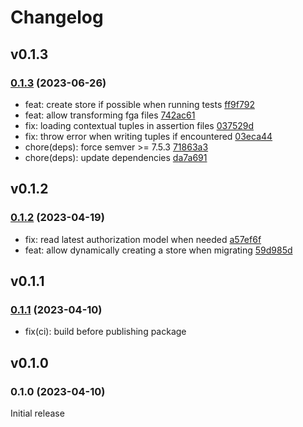 # Changelog

## v0.1.3

### [0.1.3](https://github.com/rhamzeh/openfga-cli/compare/v0.1.2...v0.1.3) (2023-06-26)

* feat: create store if possible when running tests [ff9f792](https://github.com/rhamzeh/openfga-cli/commit/ff9f792)
* feat: allow transforming fga files [742ac61](https://github.com/rhamzeh/openfga-cli/commit/742ac61)
* fix: loading contextual tuples in assertion files [037529d](https://github.com/rhamzeh/openfga-cli/commit/037529d)
* fix: throw error when writing tuples if encountered [03eca44](https://github.com/rhamzeh/openfga-cli/commit/03eca44)
* chore(deps): force semver >= 7.5.3 [71863a3](https://github.com/rhamzeh/openfga-cli/commit/71863a3)
* chore(deps): update dependencies [da7a691](https://github.com/rhamzeh/openfga-cli/commit/da7a691)

## v0.1.2

### [0.1.2](https://github.com/rhamzeh/openfga-cli/compare/v0.1.1...v0.1.2) (2023-04-19)

- fix: read latest authorization model when needed [a57ef6f](https://github.com/rhamzeh/openfga-cli/commit/a57ef6f2807f9a7d0d6ea0fc3309ddb4625bec09)
- feat: allow dynamically creating a store when migrating [59d985d](https://github.com/rhamzeh/openfga-cli/commit/59d985d681e757212ec146ddb72ffdde9789c6af)

## v0.1.1

### [0.1.1](https://github.com/rhamzeh/openfga-cli/compare/v0.1.0...v0.1.1) (2023-04-10)

- fix(ci): build before publishing package

## v0.1.0

### 0.1.0 (2023-04-10)

Initial release